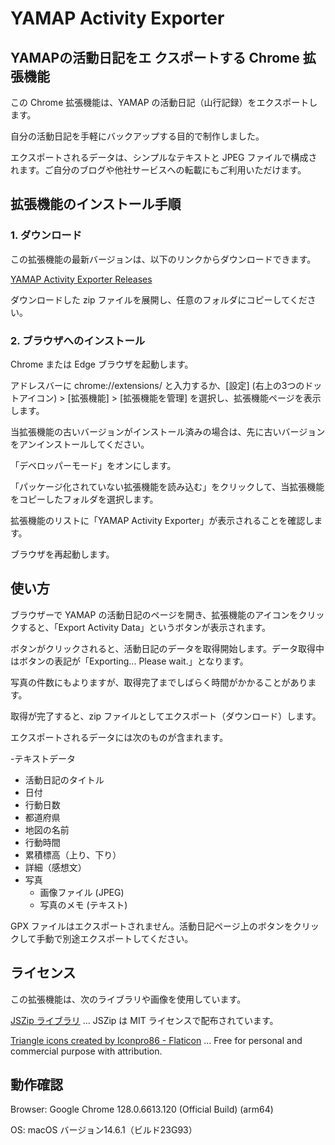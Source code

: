 # YAMAP Activity Exporter
## YAMAPの活動日記をエ クスポートする Chrome 拡張機能

この Chrome 拡張機能は、YAMAP の活動日記（山行記録）をエクスポートします。

自分の活動日記を手軽にバックアップする目的で制作しました。

エクスポートされるデータは、シンプルなテキストと JPEG ファイルで構成されます。ご自分のブログや他社サービスへの転載にもご利用いただけます。

## 拡張機能のインストール手順

### 1. ダウンロード

この拡張機能の最新バージョンは、以下のリンクからダウンロードできます。

[YAMAP Activity Exporter Releases](https://github.com/bunatree/export-yamap-activity/releases)

ダウンロードした zip ファイルを展開し、任意のフォルダにコピーしてください。

### 2. ブラウザへのインストール

Chrome または Edge ブラウザを起動します。

アドレスバーに chrome://extensions/ と入力するか、[設定] (右上の3つのドットアイコン) > [拡張機能] > [拡張機能を管理] を選択し、拡張機能ページを表示します。

当拡張機能の古いバージョンがインストール済みの場合は、先に古いバージョンをアンインストールしてください。

「デベロッパーモード」をオンにします。

「パッケージ化されていない拡張機能を読み込む」をクリックして、当拡張機能をコピーしたフォルダを選択します。

拡張機能のリストに「YAMAP Activity Exporter」が表示されることを確認します。

ブラウザを再起動します。

## 使い方

ブラウザーで YAMAP の活動日記のページを開き、拡張機能のアイコンをクリックすると、「Export Activity Data」というボタンが表示されます。

ボタンがクリックされると、活動日記のデータを取得開始します。データ取得中はボタンの表記が「Exporting... Please wait.」となります。

写真の件数にもよりますが、取得完了までしばらく時間がかかることがあります。

取得が完了すると、zip ファイルとしてエクスポート（ダウンロード）します。

エクスポートされるデータには次のものが含まれます。

-テキストデータ
  - 活動日記のタイトル
  - 日付
  - 行動日数
  - 都道府県
  - 地図の名前
  - 行動時間
  - 累積標高（上り、下り）
  - 詳細（感想文）
- 写真
  - 画像ファイル (JPEG)
  - 写真のメモ (テキスト)

GPX ファイルはエクスポートされません。活動日記ページ上のボタンをクリックして手動で別途エクスポートしてください。

## ライセンス

この拡張機能は、次のライブラリや画像を使用しています。

[JSZip ライブラリ](https://stuk.github.io/jszip/ "JSZip") … JSZip は MIT ライセンスで配布されています。

[Triangle icons created by Iconpro86 - Flaticon](https://www.flaticon.com/free-icons/triangle "triangle icons") … Free for personal and commercial purpose with attribution.

## 動作確認

Browser: Google Chrome 128.0.6613.120 (Official Build) (arm64)

OS: macOS バージョン14.6.1（ビルド23G93）

